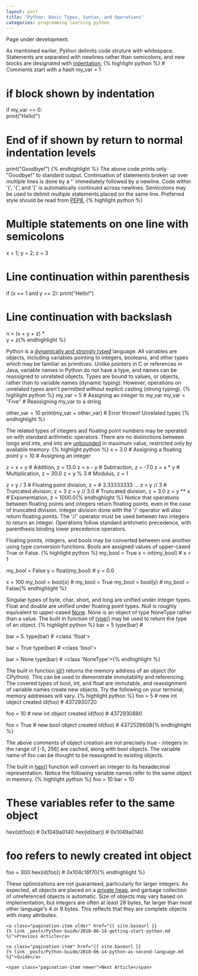 ```yaml
---
layout: post
title: "Python: Basic Types, Syntax, and Operations"
categories: programming learning python
---
```

<p class="message">
    Page under development. 
</p>

<p>
As mentioned earlier, Python delimits code struture with whitespace. Statements
are separated with newlines rather than semicolons, and new blocks are
designated with 
<a href="https://www.python.org/dev/peps/pep-0008/#indentation" target="_blank">
indentation.</a>
{% highlight python %}
# Comments start with a hash
my_var = 1

# if block shown by indentation
if my_var == 0:             
    print("Hello!")         

# End of if shown by return to normal indentation levels
print("Goodbye!")           {% endhighlight %} 
The above code prints only "Goodbye!" to standard output. Continuation of
statements broken up over multiple lines is done by a '\' immediately followed
by a newline. Code within '(', '{', and '[' is automatically continued across
newlines. Semicolons may be used to delimit multiple statements
placed on the same line. Preferred style should be read from 
<a href="https://www.python.org/dev/peps/pep-0008/" target="_blank">
PEP8.</a>
{% highlight python %}
# Multiple statements on one line with semicolons
x = 1; y = 2; z = 3

# Line continuation within parenthesis  
if (x == 1 and 
    y == 2): 
    print("Hello!")

# Line continuation with backslash 
n = (x + y + z) * \
    y + z{% endhighlight %} 
</p>

<p>
Python is a 
<a
href="https://pythonconquerstheuniverse.wordpress.com/2009/10/03/static-vs-dynamic-typing-of-programming-languages/"
target="_blank">
dynamically and strongly typed</a> language. All variables are objects, 
including variables pointing to integers, booleans,
and other types which may be familiar as primitives. Unlike pointers in C or
references in Java, variable names in Python do not have a type, and
names can be reassigned to unrelated objects. Types are bound to values, or
objects, rather than
to variable names (dynamic typing). However, operations on unrelated
types aren't permitted without explicit casting (strong typing). 
{% highlight python %}
my_var = 5                  # Assigning an integer to my_var
my_var = "Five"             # Reassigning my_var to a string

other_var = 10 
print(my_var + other_var)   # Error thrown! Unrelated types {% endhighlight %}
</p>

<p>
The related types of integers and floating point numbers may be operated on with
standard arithmetic operators. There are no distinctions between longs and ints,
and ints are 
<a
href="https://www.geeksforgeeks.org/what-is-maximum-possible-value-of-an-integer-in-python/"
target="_blank">unbounded</a> in maximum value, restricted only by available memory.
{% highlight python %}
x = 3.0                     # Assigning a floating point
y = 10                      # Assigning an integer

z = x + y                   # Addition, z = 13.0
z = x - y                   # Subtraction, z = -7.0 
z = x * y                   # Multiplication, z = 30.0
z = y % 3                   # Modulus, z = 1

z = y / 3                   # Floating point division, z = 
                            #   3.33333333 ... 
z = y // 3                  # Truncated division, z = 3
z = y // 3.0                # Truncated division, z = 3.0
z = y ** x                  # Exponentiation, z = 1000.0{% endhighlight %}
Notice that operations between floating points and integers return
floating points, even in the case of truncated division. Integer division done
with the '/' operator will also return floating points. The '//' operator must be used
between two integers to return an integer. Operations follow standard arithmetic
precedence, with parenthesis binding lower precedence operators. 
</p>

<p>
Floating points, integers, and bools may be converted between one
another using type conversion functions. Bools are assigned values of
upper-cased True or False. 
{% highlight python %}
my_bool = True
x = int(my_bool)            # x = 1

my_bool = False
y = float(my_bool)          # y = 0.0

x = 100
my_bool = bool(x)           # my_bool = True
my_bool = bool(y)           # my_bool = False{% endhighlight %}
</p>

<p>
Singular types of byte, char, short, and long are unified under integer types. Float
and double are unified under floating point types. Null is roughly equivalent to
upper-cased 
<a href="https://www.pythoncentral.io/python-null-equivalent-none/"
target="_blank">None</a>. None is an object of type NoneType rather than a
value. The built in function of 
<a href="https://docs.python.org/3/library/functions.html#type" target="_blank">
type()</a>
may be used to return the type of an object. 
{% highlight python %}
bar = 5 
type(bar)                   # <class 'int'>

bar = 5.
type(bar)                   # <class 'float'>

bar = True
type(bar)                   # <class 'bool'>

bar = None
type(bar)                   # <class 'NoneType'>{% endhighlight %}
</p>

<p>
The built in function 
<a href="https://docs.python.org/3/library/functions.html#id" target="_blank">
id()</a> returns the memory address of an object (for CPython). This can be used
to demonstrate immutability and referencing. The covered types of
bool, int, and float are immutable, and reassignment of variable names create
new objects. Try the following on your terminal; memory addresses will vary.
{% highlight python %}
foo = 5                     # new int object created
id(foo)                     # 4372930720 

foo = 10                    # new int object created
id(foo)                     # 4372930880

foo = True                  # new bool object created
id(foo)                     # 4372526608{% endhighlight %}


The above comments of object creation are not precisely true - integers in the
range of [-5, 256] are cached, along with bool objects. The variable name
of foo can be thought to be reassigned to existing objects. 
</p>

<p>
The built in 
<a href="https://docs.python.org/3/library/functions.html#hex"
target="_blank">hex()</a> function will convert an integer to its hexadecimal
representation. Notice the following variable names refer to the same object in
memory. 
{% highlight python %}
foo = 10
bar = 10

# These variables refer to the same object
hex(id(foo))                # 0x1049a0140
hex(id(bar))                # 0x1049a0140

# foo refers to newly created int object
foo = 300
hex(id(foo))                # 0x104c16f70{% endhighlight %}

These optimizations are not guaranteed, particularly for larger integers. As
expected, all objects are placed on a 
<a href="https://docs.python.org/3/c-api/memory.html" target="_blank">private heap</a>,
and garbage collection of unreferenced objects is automatic. Size of
objects may vary based on implementation, but integers are often at least 28
bytes, far larger than most other language's 4 or 8 bytes. This reflects that
they are complete objects with many attributes. 
</p>

<div class="pagination">

    <a class="pagination-item older" href="{{ site.baseurl }}
    {% link _posts/Python-Guide/2018-06-14-getting-start-python.md %}">Previous Article</a>

    <a class="pagination-item" href="{{ site.baseurl }}
    {% link _posts/Python-Guide/2018-06-14-python-as-second-language.md %}">Guide</a>

    <span class="pagination-item newer">Next Article</span>

</div>

